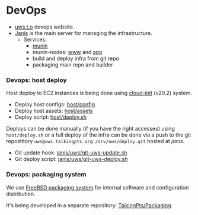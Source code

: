 # DevOps

* [uws.t.o][uws] devops website.
* [Janis][janis.uws] is the main server for managing the infrastructure.
	* Services:
		* [munin][munin]
		* munin-nodes: [www][www.t.o] and [app][app.t.o]
		* build and deploy infra from git repo
		* packaging main repo and builder

### Devops: host deploy

Host deploy to EC2 instances is being done using [cloud-init][cloud-init-20.2] (v20.2) system.

* Deploy host configs: [host/config](../host/config)
* Deploy host assets: [host/assets](../host/assets)
* Deploy script: [host/deploy.sh](../host/deploy.sh)

Deploys can be done manually (if you have the right accesses) using
`host/deploy.sh` or a full deploy of the infra can be done via a push to the
git repostitory `uws@uws.talkingpts.org:/srv/uws/deploy.git` hosted at *janis*.

* Git update hook: [janis/uws/git-uws-update.sh](../host/assets/janis/uws/git-uws-update.sh)
* Git deploy script: [janis/uws/git-uws-deploy.sh](../host/assets/janis/uws/git-uws-deploy.sh)

### Devops: packaging system

We use [FreeBSD packaging system][pkgng] for internal software and configuration
distribution.

It's being developed in a separate repository: [TalkingPts/Packaging][tpts.pkg].



[uws]: https://uws.talkingpts.org
[janis.uws]: https://janis.uws.talkingpts.org

[munin]: https://uws.talkingpts.org/munin/
[app.t.o]: https://uws.talkingpts.org/munin/t.o/app.t.o/index.html
[www.t.o]: https://uws.talkingpts.org/munin/t.o/www.t.o/index.html

[cloud-init-20.2]: https://cloudinit.readthedocs.io/en/20.2/

[pkgng]: https://github.com/freebsd/pkg
[tpts.pkg]: https://github.com/TalkingPts/Packaging
